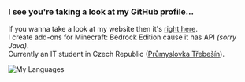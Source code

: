 ### I see you're taking a look at my GitHub profile...
If you wanna take a look at my website then it's [right here](https://www.icecraftstudio.repl.co/).  
I create add-ons for Minecraft: Bedrock Edition cause it has API *(sorry Java)*.  
Currently an IT student in Czech Republic ([Průmyslovka Třebešín](https://trebesin.cz)).

![My Languages](https://github-readme-stats.vercel.app/api/top-langs/?username=PavelDobCZ23)
